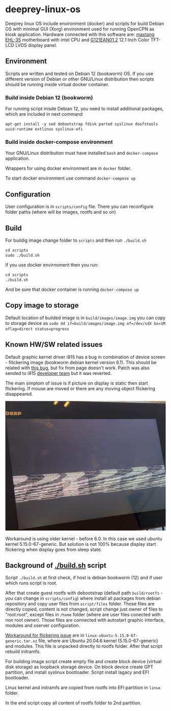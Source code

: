 # deeprey-linux-os
Deeprey linux OS include environment (docker) and scripts for build Debian OS with minimal GUI (Xorg) environment used for running OpenCPN as kiosk application. Hardware connected with this software are: [maxtang EHL-35](docs/EHL-35.pdf) motherboard with intel CPU and [G121EAN01.2](docs/G121EAN01.2.pdf) 12.1 Inch Color TFT-LCD LVDS display panel.

## Environment
Scripts are written and tested on Debian 12 (bookworm) OS. If you use different version of Debian or other GNU/Linux distribution then scripts should be running inside virtual docker container.

### Build inside Debian 12 (bookworm)
For running script inisde Debian 12, you need to install additional packages, which are included in next command

```
apt-get install -y sed debootstrap fdisk parted syslinux dosfstools uuid-runtime extlinux syslinux-efi 
```
### Build inside docker-compose environment
Your GNU/Linux distribution must have installed `bash` and `docker-compose` application.

Wrappers for using docker environment are in `docker` folder.

To start docker environment use command `docker-compose up`

## Configuration
User configuration is in `scripts/config` file. There you can reconfigure folder paths (where will be images, rootfs and so on)

## Build
For buildig image change folder to `scripts` and then run `./build.sh`

```
cd scripts
sudo ./build.sh
```

If you use docker envirnoment then you run:
```
cd scripts
./build.sh
```
And be sure that docker container is running `docker-compose up`

## Copy image to storage
Default location of builded image is in `build/images/image.img` you can copy to storage device as `sudo dd if=build/images/image.img of=/dev/sdX bs=1M oflag=direct status=progress`

## Known HW/SW related issues

Default graphic kernel driver i915 has a bug in combination of device screen - filickering image (bookworm debian kernel version 6.1). This should be related with [this bug](https://gitlab.freedesktop.org/drm/i915/kernel/-/issues/8146), but fix from page doesn't work. Patch was also sended to i915 [developer team](https://patchwork.freedesktop.org/patch/552713/) but it was reverted.

The main simptom of issue is if picture on display is static then start flickering. If mouse are moved or there are any moving object flickering disappeared.

[![flickering](docs/flickering.png)](docs/flickering.mov)

Workaround is using older kernel - before 6.0. In this case we used ubuntu kernel 5.15.0-67-generic. But solution is not 100% because display start flickering when display goes from sleep state.

## Background of [./build.sh](scripts/build.sh) script

Script `./build.sh` at first check, if host is debian bookworm (12) and if user which runs script is root.

After that create guest rootfs with debootstrap (default path `build/rootfs` - you can change in `scripts/config`) where install all packages from debian repository  and copy user files from `script/files` folder. Those files are directly copied, content is not changed, script change just owner of files to "root:root", except files in `/home` folder (where are user files conected with non root owner). Those files are connected with autostart graphic interface, modules and xserver configuration.

[Workaround for flickering issue](#known-hwsw-related-issues) are in `linux-ubuntu-5.15.0-67-generic.tar.xz` file, where are Ubuntu 20.04.6 kernel (5.15.0-67-generic) and modules. This file is unpacked directly to rootfs folder. After that script rebuild initramfs.

For building image script create empty file and create block device (virtual disk storage) as loopback storage device. On block device create GPT partition, and install syslinux bootloader. Script install lagacy and EFI bootloader.

Linux kernel and initramfs are copied from rootfs into EFI partition in `linux` folder.

In the end script copy all content of rootfs folder to 2nd partition.
